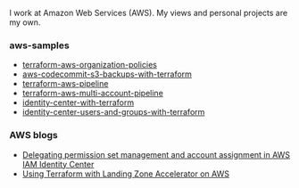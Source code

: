 I work at Amazon Web Services (AWS). My views and personal projects are my own.

### aws-samples

- [terraform-aws-organization-policies](https://github.com/aws-samples/terraform-aws-organization-policies)
- [aws-codecommit-s3-backups-with-terraform](https://github.com/aws-samples/aws-codecommit-s3-backups-with-terraform)
- [terraform-aws-pipeline](https://github.com/aws-samples/terraform-aws-pipeline/)
- [terraform-aws-multi-account-pipeline](https://github.com/aws-samples/terraform-aws-multi-account-pipeline)
- [identity-center-with-terraform](https://github.com/aws-samples/identity-center-with-terraform)
- [identity-center-users-and-groups-with-terraform](https://github.com/aws-samples/identity-center-users-and-groups-with-terraform)



### AWS blogs

- [Delegating permission set management and account assignment in AWS IAM Identity Center](https://aws.amazon.com/blogs/security/delegating-permission-set-management-and-account-assignment-in-aws-iam-identity-center/)
- [Using Terraform with Landing Zone Accelerator on AWS](https://aws.amazon.com/blogs/mt/using-terraform-with-landing-zone-accelerator-on-aws/)

<!--
**jakebark/jakebark** is a ✨ _special_ ✨ repository because its `README.md` (this file) appears on your GitHub profile.

Here are some ideas to get you started:

- 🔭 I’m currently working on ...
- 🌱 I’m currently learning ...
- 👯 I’m looking to collaborate on ...
- 🤔 I’m looking for help with ...
- 💬 Ask me about ...
- 📫 How to reach me: ...
- 😄 Pronouns: ...
- ⚡ Fun fact: ...
-->
